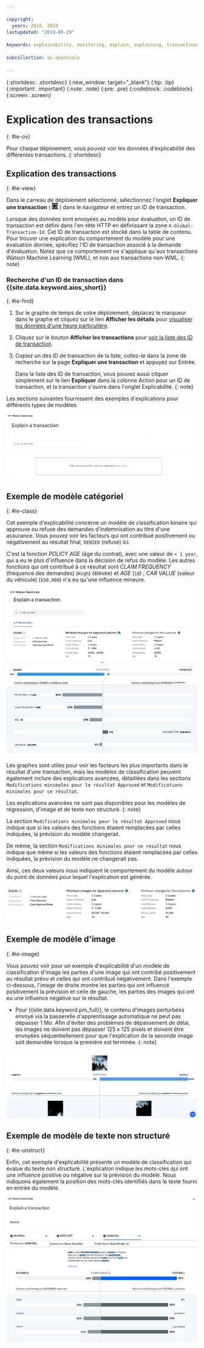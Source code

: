 ```yaml
---

copyright:
  years: 2018, 2019
lastupdated: "2019-05-29"

keywords: explainability, monitoring, explain, explaining, transactions, transaction ID

subcollection: ai-openscale

---
```


{:shortdesc: .shortdesc}
{:new_window: target="_blank"}
{:tip: .tip}
{:important: .important}
{:note: .note}
{:pre: .pre}
{:codeblock: .codeblock}
{:screen: .screen}

# Explication des transactions
{: #ie-ov}

Pour chaque déploiement, vous pouvez voir les données d'explicabilité des différentes transactions.
{: shortdesc}

## Explication des transactions
{: #ie-view}

Dans le carreau de déploiement sélectionné,
sélectionnez l'onglet **Expliquer une transaction** ( ![Onglet Expliquer une transaction](images/insight-transact-tab.png) )
dans le navigateur et entrez un ID de transaction.

Lorsque des données sont envoyées au modèle pour évaluation, un ID de transaction est défini dans l'en-tête HTTP en définissant la zone `X-Global-Transaction-Id`. Cet ID de transaction est stocké dans la table de contenu. Pour trouver une explication du comportement du modèle pour une évaluation donnée, spécifiez l'ID de transaction associé à la demande d'évaluation. Notez que ce comportement ne s'applique qu'aux transactions Watson Machine Learning (WML), et non aux transactions non-WML.
{: note}

### Recherche d'un ID de transaction dans {{site.data.keyword.aios_short}}
{: #ie-find}

1.  Sur le graphe de temps de votre déploiement,
déplacez le marqueur dans le graphe et cliquez sur le lien **Afficher les détails**
pour [visualiser les données d'une heure particulière](/docs/services/ai-openscale?topic=ai-openscale-it-ov#it-vdet).
1.  Cliquez sur le bouton **Afficher les transactions**
pour [voir la liste des ID de transaction](/docs/services/ai-openscale?topic=ai-openscale-it-ov#it-tra).
1.  Copiez un des ID de transaction de la liste, collez-le dans la zone de recherche sur la page **Expliquer une transaction** et appuyez sur Entrée.

    Dans la liste des ID de transaction, vous pouvez aussi
cliquer simplement sur le lien **Expliquer** dans la colonne Action pour un ID de transaction,
et la transaction s'ouvre dans l'onglet Explicabilité.
    {: note}

  Les sections suivantes fournissent des exemples d'explications pour différents types de modèles.

  ![Explicabilité - ID de transaction](images/insight-explain-trans-id.png)

## Exemple de modèle catégoriel
{: #ie-class}

Cet exemple d'explicabilité concerne un modèle de classification binaire qui approuve ou refuse des demandes d'indemnisation au titre d'une assurance. Vous pouvez voir les facteurs qui ont contribué positivement ou négativement au résultat final, `DENIED` (refusé) ici.

C'est la fonction *POLICY AGE* (âge du contrat), avec une valeur de `< 1 year`, qui a eu le plus d'influence dans la décision de refus du modèle. Les autres fonctions qui ont contribué à ce résultat sont
*CLAIM FREQUENCY* (fréquence des demandes) (`High`) (élevée) et *AGE* (`18`) ;
*CAR VALUE* (valeur du véhicule) (`$50,000`) n'a eu qu'une influence mineure.

![Explicabilité - classification binaire](images/insight-explain-binary.png)

Les graphes sont utiles pour voir les facteurs les plus importants dans le résultat d'une transaction,
mais les modèles de classification peuvent également inclure des explications avancées,
détaillées dans les sections `Modifications minimales pour le résultat Approved` et `Modifications minimales pour ce résultat`.

Les explications avancées ne sont pas disponibles pour les modèles de régression, d'image et de texte non structuré.
{: note}

La section `Modifications minimales pour le résultat Approved` nous indique que
si les valeurs des fonctions étaient remplacées par celles indiquées, la prévision du modèle changerait.

De même, la section `Modifications minimales pour ce résultat` nous indique que
même si les valeurs des fonctions étaient remplacées par celles indiquées, la prévision du modèle ne changerait pas.

Ainsi, ces deux valeurs nous indiquent le comportement du modèle autour du point de données pour lequel l'explication est générée.

![Explicabilité - classification binaire](images/insight-explain-binary2.png)

## Exemple de modèle d'image
{: #ie-image}

Vous pouvez voir pour un exemple d'explicabilité d'un modèle de classification d'image
les parties d'une image qui ont contribé positivement au résultat prévu et celles qui ont contribué négativement. Dans l'exemple ci-dessous, l'image de droite montre les parties qui ont influencé positivement la prévision
et celle de gauche, les parties des images qui ont eu une influence négative sur le résultat.

- Pour {{site.data.keyword.pm_full}}, le contenu d'images perturbées envoyé via la passerelle d'apprentissage automatique ne peut pas dépasser 1 Mo.
Afin d'éviter des problèmes de dépassement de délai, les images ne doivent pas dépasser 125 x 125 pixels
et doivent être envoyées séquentiellement pour que l'explication de la seconde image soit demandée lorsque la première est terminée.
{: note}

![Explicabilité - classification d'image](images/insight-explain-image.png)

## Exemple de modèle de texte non structuré
{: #ie-unstruct}

Enfin, cet exemple d'explicabilité présente un modèle de classification qui évalue du texte non structuré. L'explication indique les mots-clés qui ont une influence positive ou négative sur la prévision du modèle. Nous indiquons également la position des mots-clés identifiés dans le texte fourni en entrée du modèle.

![Explicabilité - classification d'image](images/insight-explain-text.png)
